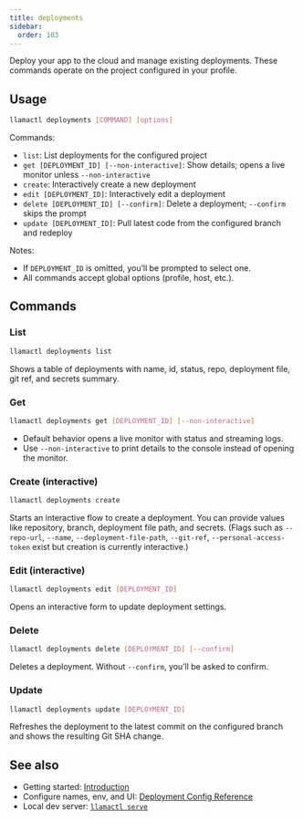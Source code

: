 ```yaml
---
title: deployments
sidebar:
  order: 103
---
```

Deploy your app to the cloud and manage existing deployments. These commands operate on the project configured in your profile.

## Usage

```bash
llamactl deployments [COMMAND] [options]
```

Commands:

- `list`: List deployments for the configured project
- `get [DEPLOYMENT_ID] [--non-interactive]`: Show details; opens a live monitor unless `--non-interactive`
- `create`: Interactively create a new deployment
- `edit [DEPLOYMENT_ID]`: Interactively edit a deployment
- `delete [DEPLOYMENT_ID] [--confirm]`: Delete a deployment; `--confirm` skips the prompt
- `update [DEPLOYMENT_ID]`: Pull latest code from the configured branch and redeploy

Notes:

- If `DEPLOYMENT_ID` is omitted, you’ll be prompted to select one.
- All commands accept global options (profile, host, etc.).

## Commands

### List

```bash
llamactl deployments list
```

Shows a table of deployments with name, id, status, repo, deployment file, git ref, and secrets summary.

### Get

```bash
llamactl deployments get [DEPLOYMENT_ID] [--non-interactive]
```

- Default behavior opens a live monitor with status and streaming logs.
- Use `--non-interactive` to print details to the console instead of opening the monitor.

### Create (interactive)

```bash
llamactl deployments create
```

Starts an interactive flow to create a deployment. You can provide values like repository, branch, deployment file path, and secrets. (Flags such as `--repo-url`, `--name`, `--deployment-file-path`, `--git-ref`, `--personal-access-token` exist but creation is currently interactive.)

### Edit (interactive)

```bash
llamactl deployments edit [DEPLOYMENT_ID]
```

Opens an interactive form to update deployment settings.

### Delete

```bash
llamactl deployments delete [DEPLOYMENT_ID] [--confirm]
```

Deletes a deployment. Without `--confirm`, you’ll be asked to confirm.

### Update

```bash
llamactl deployments update [DEPLOYMENT_ID]
```

Refreshes the deployment to the latest commit on the configured branch and shows the resulting Git SHA change.

## See also

- Getting started: [Introduction](/python/cloud/llamaagents/getting-started)
- Configure names, env, and UI: [Deployment Config Reference](/python/cloud/llamaagents/configuration-reference)
- Local dev server: [`llamactl serve`](/python/cloud/llamaagents/llamactl-reference/commands-serve)
